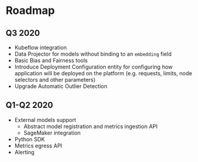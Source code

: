 # Roadmap 

## Q3 2020
- Kubeflow integration
- Data Projector for models without binding to an `embedding` field
- Basic Bias and Fairness tools 
- Introduce Deployment Configuration entity for configuring how application will be deployed on the platform (e.g. requests, limits, node selectors and other parameters)
- Upgrade Automatic Outlier Detection

## Q1-Q2 2020
- External models support
    - Abstract model registration and metrics ingestion API
    - SageMaker integration
- Python SDK 
- Metrics egress API
- Alerting

